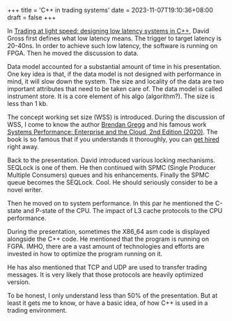 +++
title = 'C++ in trading systems'
date = 2023-11-07T19:10:36+08:00
draft = false
+++

In [Trading at light speed: designing low latency systems in C++](https://www.youtube.com/watch?v=8uAW5FQtcvE&t=239s), David Gross first defines what low latency means. The trigger to target latency is 20-40ns. In order to achieve such low latency, the software is running on FPGA. Then he moved the discussion to data.

Data model accounted for a substantial amount of time in his presentation. One key idea is that, if the data model is not designed with performance in mind, it will slow down the system. The size and locality of the data are two important attributes that need to be taken care of. The data model is called instrument store. It is a core element of his algo (algorithm?). The size is less than 1 kb.

The concept working set size (WSS) is introduced. During the discussion of WSS, I come to know the author [Brendan Gregg](https://www.brendangregg.com/) and his famous work [Systems Performance: Enterprise and the Cloud, 2nd Edition (2020)](https://www.brendangregg.com/systems-performance-2nd-edition-book.html). The book is so famous that if you understands it thoroughly, you can [get hired](https://www.themuse.com/jobs/affirm/senior-performance-engineer) right away.

Back to the presentation. David introduced various locking mechanisms. SEQLock is one of them. He then continued with SPMC (Single Producer Multiple Consumers) queues and his enhancements. Finally the SPMC queue becomes the SEQLock. Cool. He should seriously consider to be a novel writer.

Then he moved on to system performance. In this par he mentioned the C-state and P-state of the CPU. The impact of L3 cache protocols to the CPU performance. 

During the presentation, sometimes the X86_64 asm code is displayed alongside the C++ code. He mentioned that the program is running on FGPA. IMHO, there are a vast amount of technologies and efforts are invested in how to optimize the program running on it.

He has also mentioned that TCP and UDP are used to transfer trading messages. It is very likely that those protocols are heavily optimized version. 

To be honest, I only understand less than 50% of the presentation. But at least it gets me to know, or have a basic idea, of how C++ is used in a trading environment.

